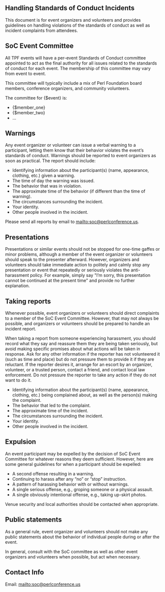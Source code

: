 ## Handling Standards of Conduct Incidents

This document is for event organizers and volunteers and provides guidelines
on handling violations of the standards of conduct as well as incident
complaints from attendees.

## SoC Event Committee

All TPF events will have a per-event Standards of Conduct committee appointed
to act as the final authority for all issues related to the standards of
conduct for each event. The membership of this committee may vary from event
to event.

This committee will typically include a mix of Perl Foundation board members,
conference organizers, and community volunteers.

The committee for {$event} is:

* {$member_one}
* {$member_two}
* ...

## Warnings

Any event organizer or volunteer can issue a verbal warning to a participant,
letting them know that their behavior violates the event’s standards of
conduct. Warnings should be reported to event organizers as soon as
practical. The report should include:

* Identifying information about the participant(s) (name, appearance,
  clothing, etc.) given a warning.
* The time of day the warning was issued.
* The behavior that was in violation.
* The approximate time of the behavior (if different than the time of
  warning).
* The circumstances surrounding the incident.
* Your identity.
* Other people involved in the incident.

Please send all reports by email to
[mailto:soc@perlconference.us](soc@perlconference.us).

## Presentations

Presentations or similar events should not be stopped for one-time gaffes or
minor problems, although a member of the event organizer or volunteers should
speak to the presenter afterward. However, organizers and volunteers should
take immediate action to politely and calmly stop any presentation or event
that repeatedly or seriously violates the anti-harassment policy. For example,
simply say "I’m sorry, this presentation cannot be continued at the present
time" and provide no further explanation.

## Taking reports

Whenever possible, event organizers or volunteers should direct complaints to
a member of the SoC Event Committee. However, that may not always be possible,
and organizers or volunteers should be prepared to handle an incident report.

When taking a report from someone experiencing harassment, you should record
what they say and reassure them they are being taken seriously, but avoid
making specific promises about what actions will be taken in response. Ask for
any other information if the reporter has not volunteered it (such as time and
place) but do not pressure them to provide it if they are reluctant. If the
reporter desires it, arrange for an escort by an organizer, volunteer, or a
trusted person, contact a friend, and contact local law enforcement. Do not
pressure the reporter to take any action if they do not want to do it.

* Identifying information about the participant(s) (name, appearance,
  clothing, etc.) being complained about, as well as the person(s) making the
  complaint.
* The behavior that led to the complaint.
* The approximate time of the incident.
* The circumstances surrounding the incident.
* Your identity.
* Other people involved in the incident.

## Expulsion

An event participant may be expelled by the decision of SoC Event Committee
for whatever reasons they deem sufficient. However, here are some general
guidelines for when a participant should be expelled:

* A second offense resulting in a warning.
* Continuing to harass after any “no” or “stop” instruction.
* A pattern of harassing behavior with or without warnings.
* A single serious offense, e.g., groping someone or a physical assault.
* A single obviously intentional offense, e.g., taking up-skirt photos.

Venue security and local authorities should be contacted when appropriate.

## Public statements

As a general rule, event organizer and volunteers should not make any public
statements about the behavior of individual people during or after the event.

In general, consult with the SoC committee as well as other event organizers
and volunteers when possible, but act when necessary.

## Contact Info

Email: [mailto:soc@perlconference.us](soc@perlconference.us)
